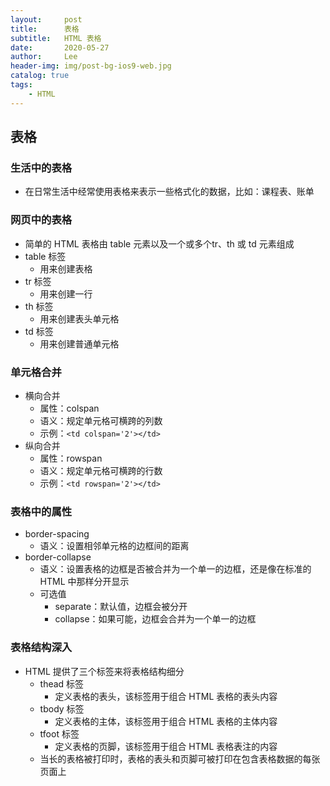 ```yaml
---
layout:     post
title:      表格
subtitle:   HTML 表格
date:       2020-05-27
author:     Lee
header-img: img/post-bg-ios9-web.jpg
catalog: true
tags:
    - HTML
---
```


## 表格

### 生活中的表格
  - 在日常生活中经常使用表格来表示一些格式化的数据，比如：课程表、账单

### 网页中的表格
  - 简单的 HTML 表格由 table 元素以及一个或多个tr、th 或 td 元素组成
  - table 标签
    - 用来创建表格
  - tr 标签
    - 用来创建一行
  - th 标签
    - 用来创建表头单元格
  - td 标签
    - 用来创建普通单元格

### 单元格合并
  - 横向合并
    - 属性：colspan
    - 语义：规定单元格可横跨的列数
    - 示例：`<td colspan='2'></td>`
  - 纵向合并
    - 属性：rowspan
    - 语义：规定单元格可横跨的行数
    - 示例：`<td rowspan='2'></td>`

### 表格中的属性
  - border-spacing
    - 语义：设置相邻单元格的边框间的距离
  - border-collapse
    - 语义：设置表格的边框是否被合并为一个单一的边框，还是像在标准的 HTML 中那样分开显示
    - 可选值
      - separate：默认值，边框会被分开
      - collapse：如果可能，边框会合并为一个单一的边框

### 表格结构深入
  - HTML 提供了三个标签来将表格结构细分
    - thead 标签
      - 定义表格的表头，该标签用于组合 HTML 表格的表头内容
    - tbody 标签
      - 定义表格的主体，该标签用于组合 HTML 表格的主体内容
    - tfoot 标签
      - 定义表格的页脚，该标签用于组合 HTML 表格表注的内容
    - 当长的表格被打印时，表格的表头和页脚可被打印在包含表格数据的每张页面上
